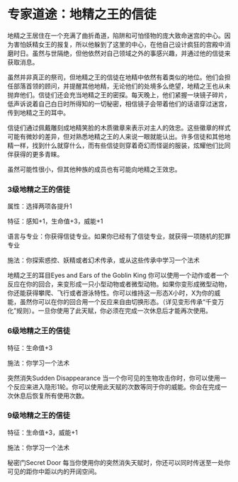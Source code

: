 # 专家道途：地精之王的信徒

地精之王居住在一个充满了曲折甬道，陷阱和可怕怪物的庞大致命迷宫的中心。因为害怕妖精女王的报复，所以他躲到了这里的中心，在他自己设计疯狂的宫殿中消磨时日。虽然与世隔绝，但他依然对自己领域之外的事感兴趣，并通过他的信徒来获取消息。

虽然并非真正的祭司，但地精之王的信徒在地精中依然有着类似的地位。他们会担任部落首领的顾问，并提醒其他地精，无论他们的处境多么绝望，地精之王也从未抛弃他们。信徒们还会充当地精之王的密探。每天晚上，他们紧握一块镜子碎片，低声诉说着自己白日时所得知的一切秘密，相信镜子会带着他们的话语穿过迷宫，传到地精之王的耳中。

信徒们通过佩戴雕刻成地精笑脸的木质徽章来表示对主人的效忠。这些徽章的样式可能有微妙的差异，但对熟悉地精之王的人来说一眼就能认出。许多信徒和其他地精一样，找到什么就穿什么，而有些信徒则穿着奇幻而怪诞的服装，炫耀他们比同伴获得的更多青睐。

虽然可能性很小，但其他种族的成员也有可能向地精之王效忠。

### 3级地精之王的信徒

属性：选择两项各提升1  

特征：感知+1，生命值+3，威能+1  

语言与专业：你获得信徒专业。如果你已经有了信徒专业，就获得一项随机的犯罪专业

施法：你探索惑控、妖精或者幻术传承，或从这些传承中学习一个法术

地精之王的耳目Eyes and Ears of the Goblin King
你可以使用一个动作或者一个反应在你的回合，来变形成一只小型动物或者微型动物。如果你变形成微型动物，你还能获得攀爬、飞行或者游泳特性。你可以维持这一形态X小时，X为你的威能，虽然你可以在你的回合用一个反应来自由切换形态。（详见变形传承“千变万化”规则）。一旦你使用了此天赋，你必须在完成一次休息后才能再次使用。

### 6级地精之王的信徒

特征：生命值+3

施法：你学习一个法术  

突然消失Sudden Disappearance
当一个你可见的生物攻击你时，你可以使用一个反应来进入隐形1轮。你可以使用此天赋的次数等同于你的威能。你会在完成一次休息后恢复所有使用次数。

### 9级地精之王的信徒

特征：生命值+3，威能+1

施法：你学习一个法术  

秘密门Secret Door
每当你使用你的突然消失天赋时，你还可以同时传送至一处你可见的距你中距以内的开阔空间。
